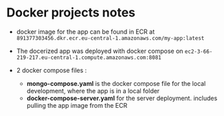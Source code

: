 # Docker projects notes

* docker image for the app can be found in ECR at `891377303456.dkr.ecr.eu-central-1.amazonaws.com/my-app:latest`


* The docerized app was deployed with docker compose on `ec2-3-66-219-217.eu-central-1.compute.amazonaws.com:8081`

* 2 docker compose files : 
    - **mongo-compose.yaml** is the docker compose file for the local development, where the app is in a local folder 
    - **docker-compose-server.yaml** for the server deployment. includes pulling the app image from the ECR 